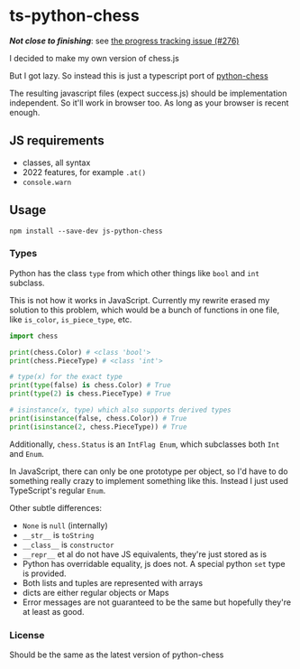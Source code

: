 
# ts-python-chess

**_Not close to finishing_**: see [the progress tracking issue (#276)](https://github.com/icecream17/ts-python-chess/issues/276)

I decided to make my own version of chess.js

But I got lazy. So instead this is just a typescript port of [python-chess](https://github.com/niklasf/python-chess)

The resulting javascript files (expect success.js) should be implementation independent.
So it'll work in browser too. As long as your browser is recent enough.

## JS requirements

- classes, all syntax
- 2022 features, for example `.at()`
- `console.warn`

## Usage

```npm install --save-dev js-python-chess```

### Types

Python has the class `type` from which other things like `bool` and `int` subclass.

This is not how it works in JavaScript. Currently my rewrite erased my solution to this problem,
which would be a bunch of functions in one file, like `is_color`, `is_piece_type`, etc.

```python
import chess

print(chess.Color) # <class 'bool'>
print(chess.PieceType) # <class 'int'>

# type(x) for the exact type
print(type(false) is chess.Color) # True
print(type(2) is chess.PieceType) # True

# isinstance(x, type) which also supports derived types
print(isinstance(false, chess.Color)) # True
print(isinstance(2, chess.PieceType)) # True
```

Additionally, `chess.Status` is an `IntFlag Enum`, which subclasses both `Int` and `Enum`.

In JavaScript, there can only be one prototype per object, so I'd have to do something really crazy
to implement something like this. Instead I just used TypeScript's regular `Enum`.

Other subtle differences:

- `None` is `null` (internally)
- `__str__` is `toString`
- `__class__` is `constructor`
- `__repr__` et al do not have JS equivalents, they're just stored as is
- Python has overridable equality, js does not. A special python `set` type is provided.
- Both lists and tuples are represented with arrays
- dicts are either regular objects or Maps
- Error messages are not guaranteed to be the same but hopefully they're at least as good.

### License

Should be the same as the latest version of python-chess
